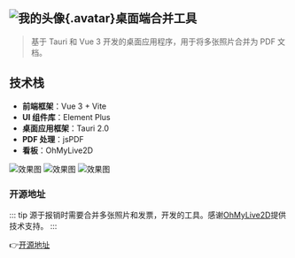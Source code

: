 ## ![我的头像](/image/logo.png){.avatar}桌面端合并工具



>基于 Tauri 和 Vue 3 开发的桌面应用程序，用于将多张照片合并为 PDF 文档。

## 技术栈

- **前端框架**：Vue 3 + Vite
- **UI 组件库**：Element Plus
- **桌面应用框架**：Tauri 2.0
- **PDF 处理**：jsPDF
- **看板**：OhMyLive2D

![效果图](/image/image1.png)
![效果图](/image/image2.png)
![效果图](/image/image3.png)

### 开源地址

::: tip
源于报销时需要合并多张照片和发票，开发的工具。感谢[OhMyLive2D](https://oml2d.hacxy.cn/)提供技术支持。
:::

👉[开源地址](https://github.com/Hapbing/pictureMerge)